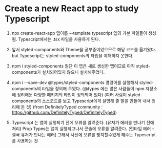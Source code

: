 # Create a new React app to study Typescript

1. npx create-react-app 앱이름 --template typescript
   앱의 기본 파일들이 생성됨. Typescript에서는 .tsx 파일을 사용하게 된다.

2. 앞서 styled-components와 Theme을 공부중이었으므로 해당 코드를 옮겨왔다.
   but Typescript는 styled-components의 타입을 이해하지 못한다.

3. npm i styled-components
   일단 이 앱은 새로 생성한 앱이므로 아직 styled-components가 설치되어있지 않으니 설치해주었다.

4. npm i --save-dev @types/styled-components
   명령어를 실행해서 styled-components의 타입을 정의해 주었다.
   (@types 에는 많은 사람들이 npm 저장소에 정리해둔 다양한 패키지의 타입이 정의되어 있다)
   (여러 사람이 styled-components의 소스코드를 보고 Typescript에게 설명해 줄 말을 만들어 내서 정리해 둔 것)
   (from DefinitelyTyped community : https://github.com/DefinitelyTyped/DefinitelyTyped)

5. Typescript 는 앱이 실행되기 전에 오류를 알려준다. (유저가 에러를 만나기 전에 처리)
   Prop Types는 앱이 실행되고나서 콘솔에 오류를 알려준다. (런타임 에러 - 결국 유저가 만나는 에러)
   그래서 사전에 오류를 방지할수있게 해주는 Typescript를 사용하는 것

